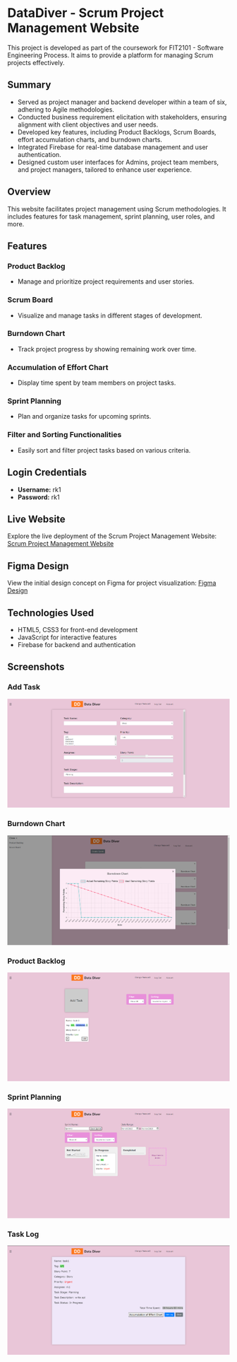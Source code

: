 # DataDiver - Scrum Project Management Website

This project is developed as part of the coursework for FIT2101 - Software Engineering Process. It aims to provide a platform for managing Scrum projects effectively.

## Summary

- Served as project manager and backend developer within a team of six, adhering to Agile methodologies.
- Conducted business requirement elicitation with stakeholders, ensuring alignment with client objectives and user needs.
- Developed key features, including Product Backlogs, Scrum Boards, effort accumulation charts, and burndown charts.
- Integrated Firebase for real-time database management and user authentication.
- Designed custom user interfaces for Admins, project team members, and project managers, tailored to enhance user experience.


## Overview

This website facilitates project management using Scrum methodologies. It includes features for task management, sprint planning, user roles, and more.

## Features

### Product Backlog
- Manage and prioritize project requirements and user stories.

### Scrum Board
- Visualize and manage tasks in different stages of development.

### Burndown Chart
- Track project progress by showing remaining work over time.

### Accumulation of Effort Chart
- Display time spent by team members on project tasks.

### Sprint Planning
- Plan and organize tasks for upcoming sprints.

### Filter and Sorting Functionalities
- Easily sort and filter project tasks based on various criteria.

## Login Credentials

- **Username:** rk1
- **Password:** rk1

## Live Website

Explore the live deployment of the Scrum Project Management Website:
[Scrum Project Management Website](https://pbcrush22.github.io/scrum-project-management-website/login-mainpage.html)

## Figma Design

View the initial design concept on Figma for project visualization:
[Figma Design](https://www.figma.com/design/BC9PSADRFHmTJbLgD4ZNfe/Copy-for-Edward?node-id=0-1)

## Technologies Used

- HTML5, CSS3 for front-end development
- JavaScript for interactive features
- Firebase for backend and authentication

## Screenshots

### Add Task
![Add Task](screenshots/add-task.png)

### Burndown Chart
![Burndown Chart](screenshots/burndown-chart.png)

### Product Backlog
![Product Backlog](screenshots/product-backlog.png)

### Sprint Planning
![Sprint](screenshots/sprint.png)

### Task Log
![Task Log](screenshots/task-log.png)
